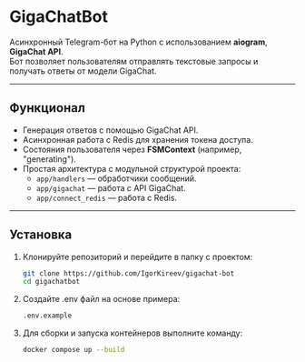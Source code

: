 # GigaChatBot

Асинхронный Telegram-бот на Python с использованием **aiogram**, **GigaChat API**.  
Бот позволяет пользователям отправлять текстовые запросы и получать ответы от модели GigaChat.

---

## Функционал

- Генерация ответов с помощью GigaChat API.
- Асинхронная работа с Redis для хранения токена доступа.
- Состояния пользователя через **FSMContext** (например, "generating").
- Простая архитектура с модульной структурой проекта:
  - `app/handlers` — обработчики сообщений.
  - `app/gigachat` — работа с API GigaChat.
  - `app/connect_redis` — работа с Redis.

---

## Установка

1. Клонируйте репозиторий и перейдите в папку с проектом:
   ```bash
   git clone https://github.com/IgorKireev/gigachat-bot
   cd gigachatbot
   ```

2. Создайте .env файл на основе примера:
   ```bash
   .env.example
   ```
   
3. Для сборки и запуска контейнеров выполните команду:
   ```bash
   docker compose up --build
   ```